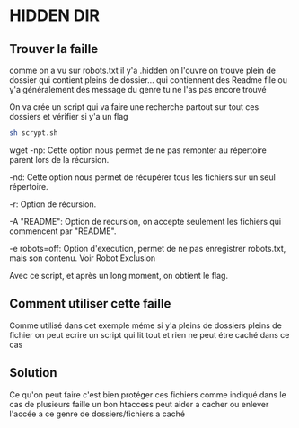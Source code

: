 # HIDDEN DIR

## Trouver la faille
comme on a vu sur robots.txt il y'a .hidden
on l'ouvre on trouve plein de dossier qui contient pleins de dossier... qui contiennent des Readme file ou y'a généralement des message du genre tu ne l'as pas encore trouvé

On va crée un script qui va faire une recherche partout sur tout ces dossiers et vérifier si y'a un flag

```bash
sh scrypt.sh
```

wget
-np: Cette option nous permet de ne pas remonter au répertoire parent lors de la récursion.

-nd: Cette option nous permet de récupérer tous les fichiers sur un seul répertoire.

-r: Option de récursion.

-A "README": Option de recursion, on accepte seulement les fichiers qui commencent par "README".

-e robots=off: Option d'execution, permet de ne pas enregistrer robots.txt, mais son contenu. Voir Robot Exclusion

Avec ce script, et après un long moment, on obtient le flag.

## Comment utiliser cette faille
Comme utilisé dans cet exemple méme si y'a pleins de dossiers pleins de fichier on peut ecrire un script qui lit tout et rien ne peut étre caché dans ce cas

## Solution
Ce qu'on peut faire c'est bien protéger ces fichiers comme indiqué dans le cas de plusieurs faille un bon htaccess peut aider a cacher ou enlever l'accée a ce genre de dossiers/fichiers a caché
